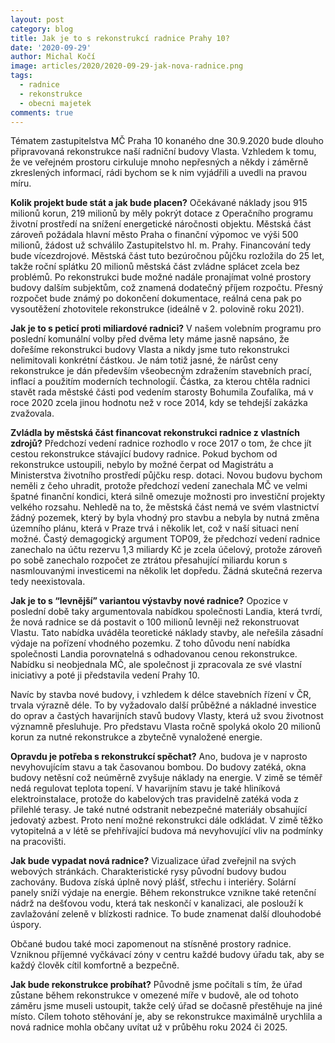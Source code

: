 ```yaml
---
layout: post
category: blog
title: Jak je to s rekonstrukcí radnice Prahy 10?
date: '2020-09-29'
author: Michal Kočí
image: articles/2020/2020-09-29-jak-nova-radnice.png
tags:
  - radnice
  - rekonstrukce
  - obecni majetek
comments: true
---
```


Tématem zastupitelstva MČ Praha 10 konaného dne 30.9.2020 bude dlouho připravovaná rekonstrukce naší radniční budovy Vlasta. Vzhledem k tomu, že ve veřejném prostoru cirkuluje mnoho nepřesných a někdy i záměrně zkreslených informací, rádi bychom se k nim vyjádřili a uvedli na pravou míru.

**Kolik projekt bude stát a jak bude placen?**
Očekávané náklady jsou 915 milionů korun, 219 milionů by měly pokrýt dotace z Operačního programu životní prostředí na snížení energetické náročnosti objektu. Městská část zároveň požádala hlavní město Praha o finanční výpomoc ve výši 500 milionů, žádost už schválilo Zastupitelstvo hl. m. Prahy. Financování tedy bude vícezdrojové. Městská část tuto bezúročnou půjčku rozložila do 25 let, takže roční splátku 20 milionů městská část zvládne splácet zcela bez problémů. Po rekonstrukci bude možné nadále pronajímat volné prostory budovy dalším subjektům, což znamená dodatečný příjem rozpočtu. Přesný rozpočet bude známý po dokončení dokumentace, reálná cena pak po vysoutěžení zhotovitele rekonstrukce (ideálně v 2. polovině roku 2021).

**Jak je to s peticí proti miliardové radnici?**
V našem volebním programu pro poslední komunální volby před dvěma lety máme jasně napsáno, že dořešíme rekonstrukci budovy Vlasta a nikdy jsme tuto rekonstrukci nelimitovali konkrétní částkou. Je nám totiž jasné, že nárůst ceny rekonstrukce je dán především všeobecným zdražením stavebních prací, inflací a použitím moderních technologií. Částka, za kterou chtěla radnici stavět rada městské části pod vedením starosty Bohumila Zoufalíka, má v roce 2020 zcela jinou hodnotu než v roce 2014, kdy se tehdejší zakázka zvažovala.


**Zvládla by městská část financovat rekonstrukci radnice z vlastních zdrojů?**
Předchozí vedení radnice rozhodlo v roce 2017 o tom, že chce jít cestou rekonstrukce stávající budovy radnice. Pokud bychom od rekonstrukce ustoupili,  nebylo by možné čerpat od Magistrátu a Ministerstva životního prostředí půjčku resp. dotaci. Novou budovu bychom neměli z čeho uhradit, protože předchozí vedení zanechala MČ ve velmi špatné finanční kondici, která silně omezuje možnosti pro investiční projekty velkého rozsahu. Nehledě na to, že městská část nemá ve svém vlastnictví žádný pozemek, který by byla vhodný pro stavbu a nebyla by nutná změna územního plánu, která v Praze trvá i několik let, což v naší situaci není možné. Častý demagogický argument TOP09, že předchozí vedení radnice zanechalo na účtu rezervu 1,3 miliardy Kč je zcela účelový, protože zároveň po sobě zanechalo rozpočet ze ztrátou přesahující miliardu korun s nasmlouvanými investicemi na několik let dopředu. Žádná skutečná rezerva tedy neexistovala. 

**Jak je to s “levnější” variantou výstavby nové radnice?**
Opozice v poslední době taky argumentovala nabídkou společnosti Landia, která tvrdí, že nová radnice se dá postavit o 100 milionů levněji než rekonstruovat Vlastu. Tato nabídka uváděla teoretické náklady stavby, ale neřešila zásadní výdaje na pořízení vhodného pozemku. Z toho důvodu není nabídka společnosti Landia porovnatelná s odhadovanou cenou rekonstrukce. Nabídku si neobjednala MČ, ale společnost ji zpracovala ze své vlastní iniciativy a poté ji představila vedení Prahy 10.

Navíc by stavba nové budovy, i vzhledem k délce stavebních řízení v ČR, trvala výrazně déle. To by vyžadovalo další průběžné a nákladné investice do oprav a častých havarijních stavů budovy Vlasty, která už svou životnost významně přesluhuje. Pro představu Vlasta ročně spolyká okolo 20 milionů korun za nutné rekonstrukce a zbytečně vynaložené energie.

**Opravdu je potřeba s rekonstrukcí spěchat?**
Ano, budova je v naprosto nevyhovujícím stavu a tak časovanou bombou. Do budovy zatéká, okna budovy netěsní což neúměrně zvyšuje náklady na energie. V zimě se téměř nedá regulovat teplota topení. V havarijním stavu je také hliníková elektroinstalace, protože do kabelových tras pravidelně zatéká voda z přilehlé terasy. Je také nutné odstranit nebezpečné materiály obsahující jedovatý azbest. Proto není možné rekonstrukci dále odkládat. V zimě těžko vytopitelná a v létě se přehřívající  budova má nevyhovující vliv na podmínky na pracovišti. 

**Jak bude vypadat nová radnice?**
Vizualizace úřad zveřejnil na svých webových stránkách. Charakteristické rysy původní budovy budou zachovány. Budova získá úplně nový plášť, střechu i interiéry. Solární panely sníží výdaje na energie. Během rekonstrukce vznikne také retenční nádrž na dešťovou vodu, která tak neskončí v kanalizaci, ale poslouží k zavlažování zeleně v blízkosti radnice. To bude znamenat další dlouhodobé úspory.

Občané budou také moci zapomenout na stísněné prostory radnice. Vzniknou příjemné vyčkávací zóny v centru každé budovy úřadu tak, aby se každý člověk cítil komfortně a bezpečně.

**Jak bude rekonstrukce probíhat?**
Původně jsme počítali s tím, že úřad zůstane během rekonstrukce v omezené míře v budově, ale od tohoto záměru jsme museli ustoupit, takže celý úřad se dočasně přestěhuje na jiné místo. Cílem tohoto stěhování je, aby se rekonstrukce maximálně urychlila a nová radnice mohla občany uvítat už v průběhu roku 2024 či 2025.

